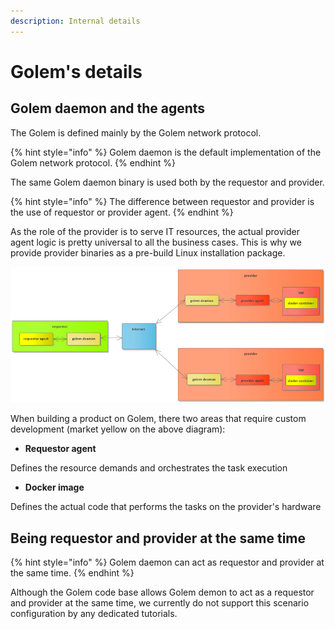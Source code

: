 ```yaml
---
description: Internal details
---
```


# Golem's details

## Golem daemon and the agents

The Golem is defined mainly by the Golem network protocol. 

{% hint style="info" %}
Golem daemon is the default implementation of the Golem network protocol. 
{% endhint %}

 The same Golem daemon binary is used both by the requestor and provider. 

{% hint style="info" %}
The difference between requestor and provider is the use of requestor or provider agent.
{% endhint %}

As the role of the provider is to serve IT resources, the actual provider agent logic is pretty universal to all the business cases. This is why we provide provider binaries as a pre-build Linux installation package.

![Golem deamon and the agents. Components to be developed by 3rd party marked yellow.](../.gitbook/assets/requestor-tutorial-details%20%281%29.png)

When building a product on Golem, there two areas that require custom development \(market yellow on the above diagram\):

* **Requestor agent**

Defines the resource demands and orchestrates the task execution

* **Docker image**

Defines the actual code that performs the tasks on the provider's hardware

## Being requestor and provider at the same time

{% hint style="info" %}
 Golem daemon can act as requestor and provider at the same time.
{% endhint %}

Although the Golem code base allows Golem demon to act as a requestor and provider at the same time, we currently do not support this scenario configuration by any dedicated tutorials.


